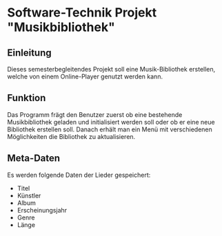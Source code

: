 # Software-Technik Projekt "Musikbibliothek"

## Einleitung

Dieses semesterbegleitendes Projekt soll eine Musik-Bibliothek erstellen, welche von einem Online-Player genutzt werden kann.

## Funktion

Das Programm frägt den Benutzer zuerst ob eine bestehende Musikbibliothek geladen und initialisiert werden soll oder ob er eine neue Bibliothek erstellen soll. Danach erhält man ein Menü mit verschiedenen Möglichkeiten die Bibliothek zu aktualisieren.

## Meta-Daten

Es werden folgende Daten der Lieder gespeichert:

- Titel
- Künstler
- Album
- Erscheinungsjahr
- Genre
- Länge
